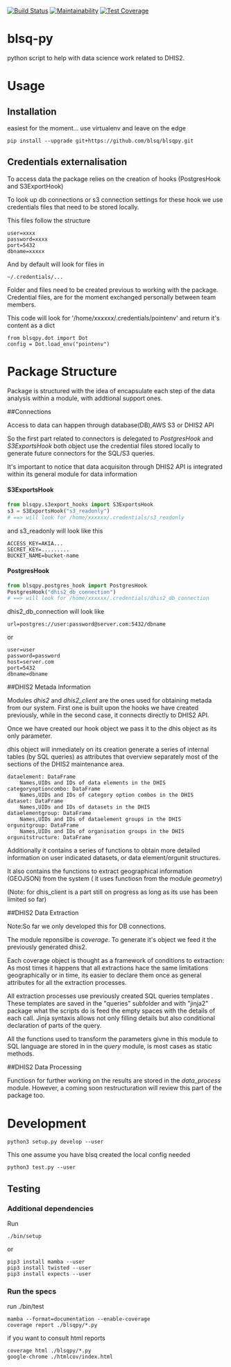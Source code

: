 [![Build Status](https://travis-ci.org/BLSQ/blsqpy.svg?branch=master)](https://travis-ci.org/BLSQ/blsqpy) [![Maintainability](https://api.codeclimate.com/v1/badges/782c911a01ede5eacbbd/maintainability)](https://codeclimate.com/github/BLSQ/blsqpy/maintainability) [![Test Coverage](https://api.codeclimate.com/v1/badges/782c911a01ede5eacbbd/test_coverage)](https://codeclimate.com/github/BLSQ/blsqpy/test_coverage)

# blsq-py

python script to help with data science work related to DHIS2.

# Usage

## Installation

easiest for the moment... use virtualenv and leave on the edge

```
pip install --upgrade git+https://github.com/blsq/blsqpy.git
```

## Credentials externalisation

To access data the package relies on the creation of hooks 
(PostgresHook and S3ExportHook) 

To look up db connections or s3 connection 
settings for these hook we use credentials files that need to be stored locally.

This files follow the structure

```
user=xxxx
password=xxxx
port=5432
dbname=xxxxx
```
And by default will look for files in

`~/.credentials/...`

Folder and files need to be created previous to working with the package.
Credential files, are for the moment exchanged personally between team members.

This code will look for '/home/xxxxxx/.credentials/pointenv'
and return it's content as a dict

```
from blsqpy.dot import Dot
config = Dot.load_env("pointenv")
```
 

# Package Structure

Package is structured with the idea of encapsulate each step of the data analysis
within a module, with addtional support ones.


##Connections

Access to data can happen through database(DB),AWS S3 or DHIS2 API

So the first part related to connectors is delegated to *PostgresHook* and *S3ExportsHook*
both object use the credential files stored locally to generate future connectors
for the SQL/S3 queries.

It's important to notice that data acquisiton through DHIS2 API is integrated 
within its general module for data information


#### S3ExportsHook

```python
from blsqpy.s3export_hooks import S3ExportsHook
s3 = S3ExportsHook("s3_readonly")
# ==> will look for /home/xxxxxx/.credentials/s3_readonly
```

and s3_readonly will look like this

```
ACCESS_KEY=AKIA...
SECRET_KEY=.........
BUCKET_NAME=bucket-name
```

#### PostgresHook

```python
from blsqpy.postgres_hook import PostgresHook
PostgresHook("dhis2_db_connection")
# ==> will look for /home/xxxxxx/.credentials/dhis2_db_connection
```

dhis2_db_connection will look like

```
url=postgres://user:password@server.com:5432/dbname
```

or

```
user=user
password=password
host=server.com
port=5432
dbname=dbname
```
##DHIS2 Metada Information

Modules *dhis2* and *dhis2_client* are the ones used for obtaining metada from our 
system. First one is built upon the hooks we have created previously, while in
the second case, it connects directly to DHIS2 API.

Once we have created our hook object we pass it to the dhis object as its 
only parameter.

dhis object will inmediately on its creation generate a series of internal
tables (by SQL queries) as attributes that overview separately most of the 
sections of the DHIS2 maintenance area.

```
dataelement: DataFrame
    Names,UIDs and IDs of data elements in the DHIS
categoryoptioncombo: DataFrame
    Names,UIDs and IDs of category option combos in the DHIS
dataset: DataFrame
    Names,UIDs and IDs of datasets in the DHIS
dataelementgroup: DataFrame
    Names,UIDs and IDs of dataelement groups in the DHIS        
orgunitgroup: DataFrame
    Names,UIDs and IDs of organisation groups in the DHIS   
orgunitstructure: DataFrame
```

Additionally it contains a series of functions to obtain more detailed
information on user indicated datasets, or data element/orgunit structures.

It also contains the functions to extract geographical information (GEOJSON) 
from the system ( it uses functiosn from the module *geometry*)

(Note: for dhis_client is a part still on progress as long as its use has been
limited so far)

##DHIS2 Data Extraction

Note:So far we only developed this for DB connections.

The module reponsilbe is *coverage*. To generate it's object we feed it the 
previously generated dhis2.

Each coverage object is thought as a framework of conditions to extraction:
As most times it happens that all extractions hace the same limitations geographically
or in time, its easier to declare them once as general attributes for all the extraction
processes.

All extraction processes use previously created SQL queries templates . These 
templates are saved in the "queries" subfolder and with "jinja2" package
what the scripts do is feed the empty spaces with the details of each call.
Jinja syntaxis allows not only filling details but also conditional declaration 
of parts of the query.

All the functions used to transform the parameters givne in this module to SQL
language are stored in in the *query* module, is most cases as static methods.

##DHIS2 Data Processing

Functiosn for further working on the results are stored in the *data_process* 
module. However, a coming soon restructuration will review this part of the
package too.


# Development

```
python3 setup.py develop --user
```

This one assume you have blsq created the local config needed

```
python3 test.py --user
```

## Testing

### Additional dependencies

Run

```
./bin/setup
```

or

```
pip3 install mamba --user
pip3 install twisted --user
pip3 install expects --user
```

### Run the specs

run ./bin/test

```
mamba --format=documentation --enable-coverage
coverage report ./blsqpy/*.py
```

if you want to consult html reports

```
coverage html ./blsqpy/*.py
google-chrome ./htmlcov/index.html
```
